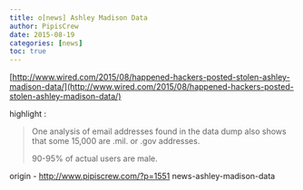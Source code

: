 ```yaml
---
title: o[news] Ashley Madison Data
author: PipisCrew
date: 2015-08-19
categories: [news]
toc: true
---
```


[http://www.wired.com/2015/08/happened-hackers-posted-stolen-ashley-madison-data/](http://www.wired.com/2015/08/happened-hackers-posted-stolen-ashley-madison-data/)

highlight :

> One analysis of email addresses found in the data dump also shows that some 15,000 are .mil. or .gov addresses.
> 
> 90-95% of actual users are male.

origin - http://www.pipiscrew.com/?p=1551 news-ashley-madison-data